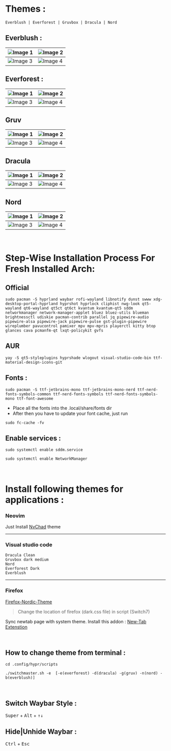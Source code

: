 
# Themes :

    Everblush | Everforest | Gruvbox | Dracula | Nord 


## Everblush :
| ![Image 1](https://github.com/user-attachments/assets/a7dc23e9-0822-4f89-90e7-7ff89b3ccf39) | ![Image 2](https://github.com/user-attachments/assets/b6e04005-c198-4102-b6a7-938b2fb745fd) |
|---|---|
| ![Image 3](https://github.com/user-attachments/assets/1b1b16ca-fc91-464f-a8c7-a817f47311ea) | ![Image 4](https://github.com/user-attachments/assets/9fa67aba-c5be-46b7-94da-d241ddd261aa) |

## Everforest :
| ![Image 1](https://github.com/user-attachments/assets/39cb7078-40be-43b1-b2df-ded0f0274e71) | ![Image 2](https://github.com/user-attachments/assets/e0a8e05b-2bcf-479e-a0e8-5df6e60dd9e8) |
|---|---|
| ![Image 3](https://github.com/user-attachments/assets/46cc62e4-c63f-43bf-a190-e34d9c417f9a) | ![Image 4](https://github.com/user-attachments/assets/21c1e881-44ee-4d04-ba11-661bb1a72ed9) |

## Gruv
| ![Image 1](https://github.com/user-attachments/assets/e2af208f-479e-4f1d-a44c-9617bd6783d1) | ![Image 2](https://github.com/user-attachments/assets/e2c2c4e0-e7e4-4185-a5e7-b5762a1d56fe) |
|---|---|
| ![Image 3](https://github.com/user-attachments/assets/30fa3c33-3587-4cf1-b870-914550cc2877) | ![Image 4](https://github.com/user-attachments/assets/06989278-ec35-45a4-9a61-7f1f5c9b8a27) |

## Dracula
| ![Image 1](https://github.com/user-attachments/assets/7fb2f079-492f-4c61-a927-3bf2498ca119) | ![Image 2](https://github.com/user-attachments/assets/1a91f670-ca3f-4a73-8e5d-fbdd92b741af) |
|---|---|
| ![Image 3](https://github.com/user-attachments/assets/c418ee5a-b366-4b3f-b563-149421429fb6) | ![Image 4](https://github.com/user-attachments/assets/99cb47a7-4c76-4ca8-a1b3-86dbadfd817d) |

## Nord
| ![Image 1](https://github.com/user-attachments/assets/6580fc9c-0d58-41b6-8d78-8c25e24cd674) | ![Image 2](https://github.com/user-attachments/assets/064ac630-5edd-462b-86a1-e942ec4b57b9) |
|---|---|
| ![Image 3](https://github.com/user-attachments/assets/c1c94429-b722-4ca6-8963-63aaa1c78e14) | ![Image 4](https://github.com/user-attachments/assets/1b82d660-19f8-407d-9088-85604d0a4592) |


&nbsp;



# Step-Wise Installation Process For Fresh Installed Arch:

## Official 
    sudo pacman -S hyprland waybar rofi-wayland libnotify dunst swww xdg-desktop-portal-hyprland hyprshot hyprlock cliphist nwg-look qt5-wayland qt6-wayland qt5ct qt6ct kvantum kvantum-qt5 sddm networkmanager network-manager-applet bluez bluez-utils blueman brightnessctl udiskie pacman-contrib parallel jq pipewire-audio pipewire-alsa pipewire-jack pipewire-pulse gst-plugin-pipewire wireplumber pavucontrol pamixer mpv mpv-mpris playerctl kitty btop glances cava pcmanfm-qt lxqt-policykit gvfs
## AUR 
    yay -S qt5-styleplugins hyprshade wlogout visual-studio-code-bin ttf-material-design-icons-git

## Fonts :

    sudo pacman -S ttf-jetbrains-mono ttf-jetbrains-mono-nerd ttf-nerd-fonts-symbols-common ttf-nerd-fonts-symbols ttf-nerd-fonts-symbols-mono ttf-font-awesome

* Place all the fonts into the .local/share/fonts dir
* After then you have to update your font cache, just run
```
sudo fc-cache -fv
```
## Enable services :
```
sudo systemctl enable sddm.service
```
```
sudo systemctl enable NetworkManager
```



&nbsp;


# Install following themes for applications :
 

### Neovim

Just Install [NvChad](https://nvchad.com/) theme


***

### Visual studio code

    Dracula Clean
    Gruvbox dark medium
    Nord
    Everforest Dark
    Everblush

***


### Firefox

[Firefox-Nordic-Theme](https://github.com/EliverLara/firefox-nordic-theme)

> Change the location of firefox (dark.css file) in script (Switch7)

    
Sync newtab page with system theme. Install this addon : 
[New-Tab Extenstion](https://addons.mozilla.org/en-US/firefox/addon/nighttab/)

&nbsp;

## How to change theme from terminal :

``` cd .config/hypr/scripts ```

```
./switchmaster.sh -e  [-e(everforest) -d(dracula) -g(gruv) -n(nord) -b(everblush)]
```

&nbsp;
## Switch Waybar Style :

<kbd>Super</kbd> + <kbd>Alt</kbd> + <kbd>↑</kbd><kbd>↓</kbd>

## Hide|Unhide Waybar :

<kbd>Ctrl</kbd> + <kbd>Esc</kbd>

